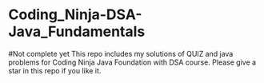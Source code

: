 # Coding_Ninja-DSA-Java_Fundamentals
#Not complete yet 
This repo includes my solutions of QUIZ and java problems for Coding Ninja Java Foundation with DSA course.
Please give a star in this repo if you like it.


